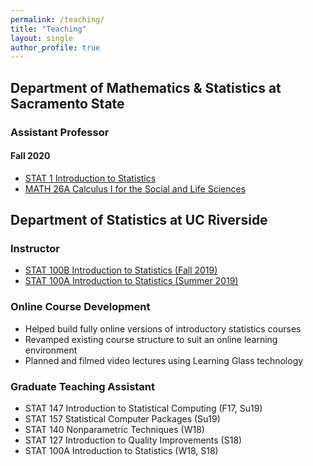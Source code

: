 ```yaml
---
permalink: /teaching/
title: "Teaching"
layout: single
author_profile: true
---
```


## Department of Mathematics & Statistics at Sacramento State
### Assistant Professor
#### Fall 2020
- [STAT 1 Introduction to Statistics](https://lgpcappiello.github.io/teaching/stat1/)
- [MATH 26A Calculus I for the Social and Life Sciences](https://lgpcappiello.github.io/teaching/math26a/)

## Department of Statistics at UC Riverside
### Instructor
- [STAT 100B Introduction to Statistics (Fall 2019)](https://lgpcappiello.github.io/teaching/stat100b/)
- [STAT 100A Introduction to Statistics (Summer 2019)](https://lgpcappiello.github.io/teaching/stat100a/)

### Online Course Development 
- Helped build fully online versions of introductory statistics courses
- Revamped existing course structure to suit an online learning environment
- Planned and filmed video lectures using Learning Glass technology

### Graduate Teaching Assistant
- STAT 147 Introduction to Statistical Computing (F17, Su19)
- STAT 157 Statistical Computer Packages (Su19)
- STAT 140 Nonparametric Techniques (W18)
- STAT 127 Introduction to Quality Improvements (S18)
- STAT 100A Introduction to Statistics (W18, S18)
